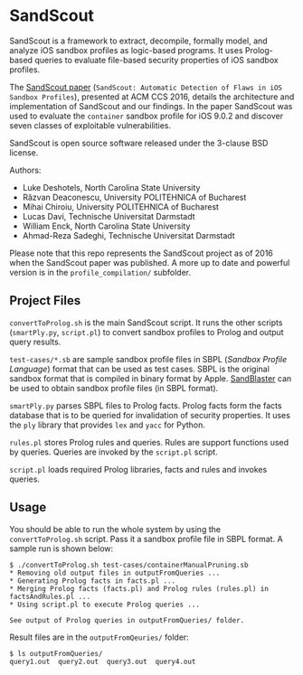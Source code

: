 # SandScout

SandScout is a framework to extract, decompile, formally model, and analyze iOS sandbox profiles as logic-based programs.
It uses Prolog-based queries to evaluate file-based security properties of iOS sandbox profiles.

The [SandScout paper](https://dl.acm.org/doi/10.1145/2976749.2978336) (`SandScout: Automatic Detection of Flaws in iOS Sandbox Profiles`), presented at ACM CCS 2016, details the architecture and implementation of SandScout and our findings.
In the paper SandScout was used to evaluate the `container` sandbox profile for iOS 9.0.2 and discover seven classes of exploitable vulnerabilities.

SandScout is open source software released under the 3-clause BSD license.

Authors:
  * Luke Deshotels, North Carolina State University
  * Răzvan Deaconescu, University POLITEHNICA of Bucharest
  * Mihai Chiroiu, University POLITEHNICA of Bucharest
  * Lucas Davi, Technische Universitat Darmstadt
  * William Enck, North Carolina State University
  * Ahmad-Reza Sadeghi, Technische Universitat Darmstadt

Please note that this repo represents the SandScout project as of 2016 when the SandScout paper was published.
A more up to date and powerful version is in the `profile_compilation/` subfolder.

## Project Files

`convertToProlog.sh` is the main SandScout script.
It runs the other scripts (`smartPly.py`, `script.pl`) to convert sandbox profiles to Prolog and output query results.

`test-cases/*.sb` are sample sandbox profile files in SBPL (*Sandbox Profile Language*) format that can be used as test cases.
SBPL is the original sandbox format that is compiled in binary format by Apple.
[SandBlaster](https://github.com/malus-security/sandblaster) can be used to obtain sandbox profile files (in SBPL format).

`smartPly.py` parses SBPL files to Prolog facts.
Prolog facts form the facts database that is to be queried for invalidation of security properties.
It uses the `ply` library that provides `lex` and `yacc` for Python.

`rules.pl` stores Prolog rules and queries.
Rules are support functions used by queries.
Queries are invoked by the `script.pl` script.

`script.pl` loads required Prolog libraries, facts and rules and invokes queries.

## Usage

You should be able to run the whole system by using the `convertToProlog.sh` script.
Pass it a sandbox profile file in SBPL format.
A sample run is shown below:

```
$ ./convertToProlog.sh test-cases/containerManualPruning.sb
* Removing old output files in outputFromQueries ...
* Generating Prolog facts in facts.pl ...
* Merging Prolog facts (facts.pl) and Prolog rules (rules.pl) in factsAndRules.pl ...
* Using script.pl to execute Prolog queries ...

See output of Prolog queries in outputFromQueries/ folder.
```

Result files are in the `outputFromQeuries/` folder:
```
$ ls outputFromQueries/
query1.out  query2.out  query3.out  query4.out
```
